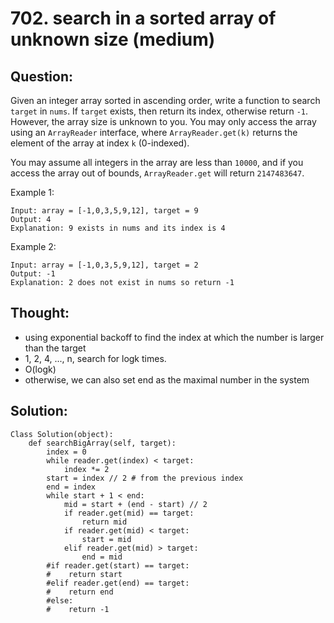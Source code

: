 # 702. search in a sorted array of unknown size \(medium\)

## Question:

Given an integer array sorted in ascending order, write a function to search `target` in `nums`.  If `target` exists, then return its index, otherwise return `-1`. However, the array size is unknown to you. You may only access the array using an `ArrayReader` interface, where `ArrayReader.get(k)` returns the element of the array at index `k` \(0-indexed\).

You may assume all integers in the array are less than `10000`, and if you access the array out of bounds, `ArrayReader.get` will return `2147483647`.

Example 1:

```text
Input: array = [-1,0,3,5,9,12], target = 9
Output: 4
Explanation: 9 exists in nums and its index is 4
```

Example 2:

```text
Input: array = [-1,0,3,5,9,12], target = 2
Output: -1
Explanation: 2 does not exist in nums so return -1
```

## Thought:

* using exponential backoff to find the index at which the number is larger than the target
* 1, 2, 4, ..., n, search for logk times.
* O\(logk\)
* otherwise, we can also set end as the maximal number in the system

## Solution:

```text
Class Solution(object):
    def searchBigArray(self, target):
        index = 0
        while reader.get(index) < target:
            index *= 2
        start = index // 2 # from the previous index
        end = index
        while start + 1 < end:
            mid = start + (end - start) // 2
            if reader.get(mid) == target:
                return mid
            if reader.get(mid) < target:
                start = mid
            elif reader.get(mid) > target:
                end = mid
        #if reader.get(start) == target:
        #    return start
        #elif reader.get(end) == target:
        #    return end
        #else:
        #    return -1
        
```

